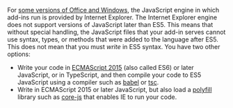 For [some versions of Office and Windows](../concepts/browsers-used-by-office-web-add-ins.md), the JavaScript engine in which add-ins run is provided by Internet Explorer. The Internet Explorer engine does not support versions of JavaScript later than ES5. This means that without special handling, the JavaScript files that your add-in serves cannot use syntax, types, or methods that were added to the language after ES5. This does not mean that you must *write* in ES5 syntax. You have two other options:

- Write your code in [ECMAScript 2015](https://www.w3schools.com/Js/js_es6.asp) (also called ES6) or later JavaScript, or in TypeScript, and then compile your code to ES5 JavaScript using a compiler such as [babel](https://babeljs.io/) or [tsc](https://www.typescriptlang.org/index.html).
- Write in ECMAScript 2015 or later JavaScript, but also load a [polyfill](https://wikipedia.org/wiki/Polyfill_(programming)) library such as [core-js](https://github.com/zloirock/core-js) that enables IE to run your code.
